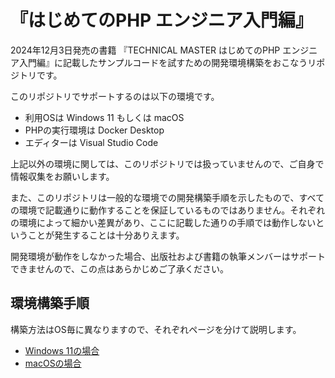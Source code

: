 # 『はじめてのPHP エンジニア入門編』

2024年12月3日発売の書籍 『TECHNICAL MASTER はじめてのPHP エンジニア入門編』に記載したサンプルコードを試すための開発環境構築をおこなうリポジトリです。

このリポジトリでサポートするのは以下の環境です。

- 利用OSは Windows 11 もしくは macOS
- PHPの実行環境は Docker Desktop 
- エディターは Visual Studio Code

上記以外の環境に関しては、このリポジトリでは扱っていませんので、ご自身で情報収集をお願いします。

また、このリポジトリは一般的な環境での開発構築手順を示したもので、すべての環境で記載通りに動作することを保証しているものではありません。それぞれの環境によって細かい差異があり、ここに記載した通りの手順では動作しないということが発生することは十分ありえます。

開発環境が動作をしなかった場合、出版社および書籍の執筆メンバーはサポートできませんので、この点はあらかじめご了承ください。

## 環境構築手順

構築方法はOS毎に異なりますので、それぞれページを分けて説明します。

- [Windows 11の場合](./doc/win11.md)
- [macOSの場合](./doc/mac.md)